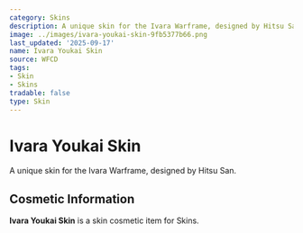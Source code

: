 ```yaml
---
category: Skins
description: A unique skin for the Ivara Warframe, designed by Hitsu San.
image: ../images/ivara-youkai-skin-9fb5377b66.png
last_updated: '2025-09-17'
name: Ivara Youkai Skin
source: WFCD
tags:
- Skin
- Skins
tradable: false
type: Skin
---
```


# Ivara Youkai Skin

A unique skin for the Ivara Warframe, designed by Hitsu San.

## Cosmetic Information

**Ivara Youkai Skin** is a skin cosmetic item for Skins.


